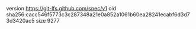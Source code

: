 version https://git-lfs.github.com/spec/v1
oid sha256:cacc546f5773c3c287348a21e0a852a1061b60ea28241ecabf6d3d73d3420ac5
size 9277
